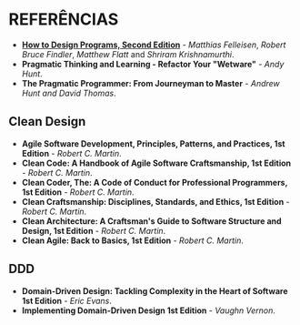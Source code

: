 # REFERÊNCIAS

- **[How to Design Programs, Second Edition](https://htdp.org/)** - _Matthias Felleisen_, _Robert Bruce Findler_, _Matthew Flatt_ and _Shriram Krishnamurthi_.
- **Pragmatic Thinking and Learning - Refactor Your "Wetware"** - _Andy Hunt_.
- **The Pragmatic Programmer: From Journeyman to Master** - _Andrew Hunt and David Thomas_.

## Clean Design

- **Agile Software Development, Principles, Patterns, and Practices, 1st Edition** - _Robert C. Martin_.
- **Clean Code: A Handbook of Agile Software Craftsmanship, 1st Edition** - _Robert C. Martin_.
- **Clean Coder, The: A Code of Conduct for Professional Programmers, 1st Edition** - _Robert C. Martin_.
- **Clean Craftsmanship: Disciplines, Standards, and Ethics, 1st Edition** - _Robert C. Martin_.
- **Clean Architecture: A Craftsman's Guide to Software Structure and Design, 1st Edition** - _Robert C. Martin_.
- **Clean Agile: Back to Basics, 1st Edition** - _Robert C. Martin_.

## DDD

- **Domain-Driven Design: Tackling Complexity in the Heart of Software 1st Edition** - _Eric Evans_.
- **Implementing Domain-Driven Design 1st Edition** - _Vaughn Vernon_.
